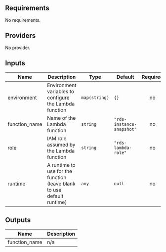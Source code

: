 ## Requirements

No requirements.

## Providers

No provider.

## Inputs

| Name | Description | Type | Default | Required |
|------|-------------|------|---------|:--------:|
| environment | Environment variables to configure the Lambda function | `map(string)` | `{}` | no |
| function\_name | Name of the Lambda function | `string` | `"rds-instance-snapshot"` | no |
| role | IAM role assumed by the Lambda function | `string` | `"rds-lambda-role"` | no |
| runtime | A runtime to use for the function (leave blank to use default runtime) | `any` | `null` | no |

## Outputs

| Name | Description |
|------|-------------|
| function\_name | n/a |

